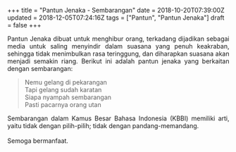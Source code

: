 +++
title = "Pantun Jenaka - Sembarangan"
date = 2018-10-20T07:39:00Z
updated = 2018-12-05T07:24:16Z
tags = ["Pantun", "Pantun Jenaka"]
draft = false
+++

<div dir="ltr" style="text-align: left;" trbidi="on"><div style="text-align: justify;">Pantun Jenaka dibuat untuk menghibur orang, terkadang dijadikan sebagai media untuk saling menyindir dalam suasana yang penuh keakraban, sehingga tidak menimbulkan rasa teringgung, dan diharapkan suasana akan menjadi semakin riang. Berikut ini adalah pantun jenaka yang berkaitan dengan sembarangan:</div><blockquote class="tr_bq">Nemu gelang di pekarangan<br />Tapi gelang sudah karatan<br />Siapa nyampah sembarangan<br />Pasti pacarnya orang utan</blockquote><div style="text-align: justify;">Sembarangan dalam Kamus Besar Bahasa Indonesia (KBBI) memiliki arti, yaitu tidak dengan pilih-pilih; tidak dengan pandang-memandang.</div><div style="text-align: justify;"><br /></div><div style="text-align: justify;">Semoga bermanfaat.</div></div>
